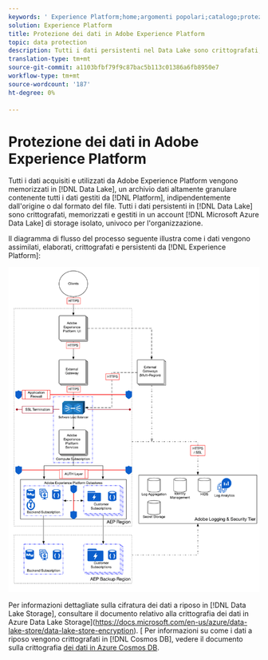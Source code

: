 ```yaml
---
keywords: ' Experience Platform;home;argomenti popolari;catalogo;protezione dei dati;dati di crittografia lago'
solution: Experience Platform
title: Protezione dei dati in Adobe Experience Platform
topic: data protection
description: Tutti i dati persistenti nel Data Lake sono crittografati, memorizzati e gestiti in un account Microsoft Azure Data Lake Storage isolato univoco per l'organizzazione. Il diagramma di flusso del processo seguente illustra come i dati vengono assimilati, elaborati, crittografati e persistenti da  Experience Platform.
translation-type: tm+mt
source-git-commit: a1103bfbf79f9c87bac5b113c01386a6fb8950e7
workflow-type: tm+mt
source-wordcount: '187'
ht-degree: 0%

---
```



# Protezione dei dati in Adobe Experience Platform

Tutti i dati acquisiti e utilizzati da Adobe Experience Platform vengono memorizzati in [!DNL Data Lake], un archivio dati altamente granulare contenente tutti i dati gestiti da [!DNL Platform], indipendentemente dall&#39;origine o dal formato del file. Tutti i dati persistenti in [!DNL Data Lake] sono crittografati, memorizzati e gestiti in un account [!DNL Microsoft Azure Data Lake] di storage isolato, univoco per l&#39;organizzazione.

Il diagramma di flusso del processo seguente illustra come i dati vengono assimilati, elaborati, crittografati e persistenti da [!DNL Experience Platform]:

![](images/data-protection/flow.png)

Per informazioni dettagliate sulla cifratura dei dati a riposo in [!DNL Data Lake Storage], consultare il documento relativo alla crittografia dei dati in Azure Data Lake Storage](https://docs.microsoft.com/en-us/azure/data-lake-store/data-lake-store-encryption). [ Per informazioni su come i dati a riposo vengono crittografati in [!DNL Cosmos DB], vedere il documento sulla crittografia [dei dati in Azure Cosmos DB](https://docs.microsoft.com/en-us/azure/cosmos-db/database-encryption-at-rest).